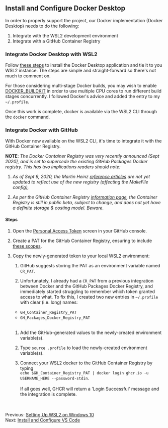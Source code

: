 ## Install and Configure Docker Desktop
In order to properly support the project, our Docker implementation (Docker Desktop) needs to do the following: 

1. Integrate with the WSL2 development environment
1. Integrate with a GitHub Container Registry

### Integrate Docker Desktop with WSL2
Follow [these steps](https://docs.docker.com/docker-for-windows/wsl/) to install the Docker Desktop application and tie it to you WSL2 instance. The steps are simple and 
straight-forward so there's not much to comment on. 

For those considering multi-stage Docker builds, you may wish to enable 
[DOCKER_BUILDKIT](https://www.docker.com/blog/docker-desktop-wsl-2-best-practices/) in order to use multiple CPU cores to run different build stages concurrently. I followed Docker's advice and added the entry to my `~/.profile`.<br>

Once this work is complete, docker is available via the WSL2 CLI through the `docker` command.

### Integrate Docker with GitHub
With Docker now available on the WSL2 CLI, it's time to integrate it with the GitHub Container Registry.

**NOTE**: _The Docker Container Registry was very recently announced (Sept 2020), and is set to supercede the existing GitHub Packages Docker registry. This has two implications readers should note:_ 
1. _As of Sept 9, 2020, the Martin Heinz [reference articles](./01-why-create-this-project.md) are not yet updated to reflect use of the new registry (affecting the MakeFile config),_

1. _As per the GitHub Container Registry [information page](https://docs.github.com/en/packages/getting-started-with-github-container-registry/about-github-container-registry), the Container Registry is still in public beta, subject to change, and does not yet have a definite storage & costing model. Beware._

#### Steps
1. Open the [Personal Access Token](https://docs.github.com/en/github/authenticating-to-github/creating-a-personal-access-token) screen in your GitHub console.

1. Create a PAT for the GitHub Container Registry, ensuring to include [these scopes](https://docs.github.com/en/packages/getting-started-with-github-container-registry/migrating-to-github-container-registry-for-docker-images#authenticating-with-the-container-registry).

1. Copy the newly-generated token to your local WSL2 environment:
    1. GitHub suggests storing the PAT as an environment variable named `CR_PAT`.
    
    1. Unfortunately, I already had a `CR_PAT` from a previous integration between Docker and the GitHub Packages Docker Registry, and immediately started struggling to remember which token granted access to what. To fix this, I created two new entries in `~/.profile` with clear (i.e. long) names: 
      * `GH_Container_Registry_PAT`
      * `GH_Packages_Docker_Registry_PAT`<br><br>
      
    1. Add the GitHub-generated values to the newly-created environment variable(s).
    
    1. Type `source .profile` to load the newly-created environment variable(s).
    
    1. Connect your WSL2 docker to the GitHub Container Registry by typing 
    <br>`echo $GH_Container_Registry_PAT | docker login ghcr.io -u USERNAME_HERE --password-stdin`.
    <br><br> If all goes well, GHCR will return a 'Login Successful' message and the integration is complete.
    
<br><br>
Previous: [Setting Up WSL2 on Windows 10](./03-set-up-WSL2.md)<br>
Next: [Install and Configure VS Code](./05-install-and-configure-vscode.md)
